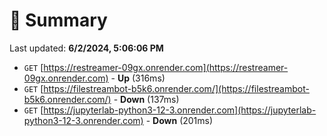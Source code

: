 # 📖 Summary
Last updated: **6/2/2024, 5:06:06 PM**

- `GET` [https://restreamer-09gx.onrender.com](https://restreamer-09gx.onrender.com) - **Up** (316ms)
- `GET` [https://filestreambot-b5k6.onrender.com/](https://filestreambot-b5k6.onrender.com/) - **Down** (137ms)
- `GET` [https://jupyterlab-python3-12-3.onrender.com](https://jupyterlab-python3-12-3.onrender.com) - **Down** (201ms)
